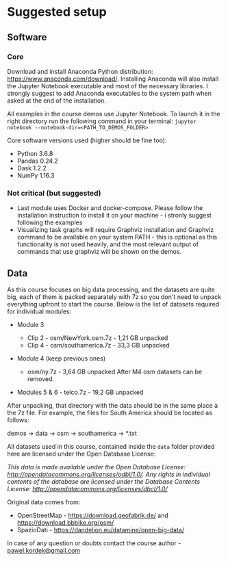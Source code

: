 # Suggested setup

## Software

### Core
Download and install Anaconda Python distribution: https://www.anaconda.com/download/.
Installing Anaconda will also install the Jupyter Notebook executable and most of the necessary libraries.
I strongly suggest to add Anaconda executables to the system path when asked at the end of the installation.

All examples in the course demos use Jupyter Notebook. To launch it in the right directory run the following command in your terminal:
`jupyter notebook --notebook-dir=<PATH_TO_DEMOS_FOLDER>`

Core software versions used (higher should be fine too):
* Python 3.6.8 
* Pandas 0.24.2
* Dask 1.2.2
* NumPy 1.16.3

### Not critical (but suggested)
* Last module uses Docker and docker-compose. Please follow the installation instruction to install it on your machine - i stronly suggest following the examples
* Visualizing task graphs will require Graphviz installation and Graphviz command to be available on your system PATH - this is optional as this functionality is not used heavily, and the most relevant output of commands that use graphviz will be shown on the demos.

## Data
As this course focuses on big data processing, and the datasets are quite big, each of them is packed separately with 7z so you don't need to unpack everything upfront to start the course.
Below is the list of datasets required for individual modules:

* Module 3
  - Clip 2 - osm/NewYork.osm.7z - 1,21 GB unpacked
  - Clip 4 - osm/southamerica.7z - 33,3 GB unpacked

* Module 4 (keep previous ones)
  - osm/ny.7z - 3,64 GB unpacked 
  After M4 osm datasets can be removed.

* Modules 5 & 6 - telco.7z - 19,2 GB unpacked 

After unpacking, that directory with the data should be in the same place a the 7z file. For example, the files for South America should be located as follows:

demos -> data -> osm -> southamerica -> *.txt

All datasets used in this course, contained inside the `data` folder provided here are licensed under the Open Database License:

*This data is made available under the Open Database License: http://opendatacommons.org/licenses/odbl/1.0/. Any rights in individual contents of the database are licensed under the Database Contents License: http://opendatacommons.org/licenses/dbcl/1.0/*

Original data comes from:
* OpenStreetMap - https://download.geofabrik.de/ and https://download.bbbike.org/osm/ 
* SpazioDati - https://dandelion.eu/datamine/open-big-data/

In case of any question or doubts contact the course author - pawel.kordek@gmail.com